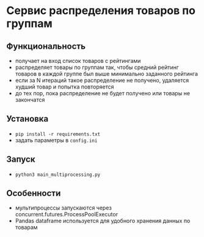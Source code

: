 # Сервис распределения товаров по группам

## Функциональность
- получает на вход список товаров с рейтингами
- распределяет товары по группам так, чтобы средний рейтинг товаров в каждой группе был выше минимально заданного рейтинга
- если за N итераций такое распределение не получено, удаляется худший товар и попытка повторяется
- до тех пор, пока распределение не будет получено или товары не закончатся

## Установка
- ``pip install -r requirements.txt``
- задать параметры в ``config.ini``

## Запуск
- ``python3 main_multiprocessing.py``

## Особенности
- мультипроцессы запускаются через concurrent.futures.ProcessPoolExecutor
- Pandas dataframe используется для удобного хранения данных по товарам
